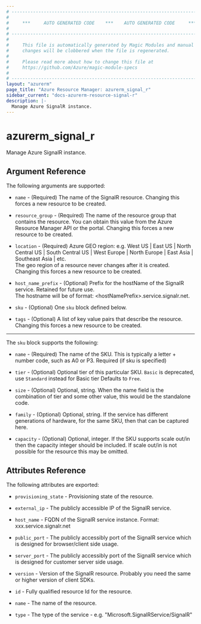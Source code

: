 ```yaml
---
# ----------------------------------------------------------------------------
#
#     ***     AUTO GENERATED CODE    ***    AUTO GENERATED CODE     ***
#
# ----------------------------------------------------------------------------
#
#     This file is automatically generated by Magic Modules and manual
#     changes will be clobbered when the file is regenerated.
#
#     Please read more about how to change this file at
#     https://github.com/Azure/magic-module-specs
#
# ----------------------------------------------------------------------------
layout: "azurerm"
page_title: "Azure Resource Manager: azurerm_signal_r"
sidebar_current: "docs-azurerm-resource-signal-r"
description: |-
  Manage Azure SignalR instance.
---
```


# azurerm_signal_r

Manage Azure SignalR instance.


## Argument Reference

The following arguments are supported:

* `name` - (Required) The name of the SignalR resource. Changing this forces a new resource to be created.

* `resource_group` - (Required) The name of the resource group that contains the resource. You can obtain this value from the Azure Resource Manager API or the portal. Changing this forces a new resource to be created.

* `location` - (Required) Azure GEO region: e.g. West US | East US | North Central US | South Central US | West Europe | North Europe | East Asia | Southeast Asia | etc. <br>The geo region of a resource never changes after it is created. Changing this forces a new resource to be created.

* `host_name_prefix` - (Optional) Prefix for the hostName of the SignalR service. Retained for future use.<br>The hostname will be of format: &lt;hostNamePrefix&gt;.service.signalr.net.

* `sku` - (Optional) One `sku` block defined below.

* `tags` - (Optional) A list of key value pairs that describe the resource. Changing this forces a new resource to be created.

---

The `sku` block supports the following:

* `name` - (Required) The name of the SKU. This is typically a letter + number code, such as A0 or P3.  Required (if sku is specified)

* `tier` - (Optional) Optional tier of this particular SKU. `Basic` is deprecated, use `Standard` instead for Basic tier Defaults to `Free`.

* `size` - (Optional) Optional, string. When the name field is the combination of tier and some other value, this would be the standalone code.

* `family` - (Optional) Optional, string. If the service has different generations of hardware, for the same SKU, then that can be captured here.

* `capacity` - (Optional) Optional, integer. If the SKU supports scale out/in then the capacity integer should be included. If scale out/in is not <br>possible for the resource this may be omitted.

## Attributes Reference

The following attributes are exported:

* `provisioning_state` - Provisioning state of the resource.

* `external_ip` - The publicly accessible IP of the SignalR service.

* `host_name` - FQDN of the SignalR service instance. Format: xxx.service.signalr.net

* `public_port` - The publicly accessibly port of the SignalR service which is designed for browser/client side usage.

* `server_port` - The publicly accessibly port of the SignalR service which is designed for customer server side usage.

* `version` - Version of the SignalR resource. Probably you need the same or higher version of client SDKs.

* `id` - Fully qualified resource Id for the resource.

* `name` - The name of the resource.

* `type` - The type of the service - e.g. "Microsoft.SignalRService/SignalR"
